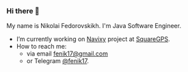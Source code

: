 ### Hi there 👋

My name is Nikolai Fedorovskikh. I'm Java Software Engineer.

- I’m currently working on [Navixy](https://navixy.com) project at [SquareGPS](https://github.com/SquareGPS).
- How to reach me: 
    - via email fenik17@gmail.com 
    - or Telegram [@fenik17](https://t.me/fenik17).
